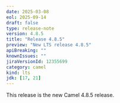 ```yaml
---
date: 2025-03-08
eol: 2025-09-14
draft: false
type: release-note
version: 4.8.5
title: "Release 4.8.5"
preview: "New LTS release 4.8.5"
apiBreaking: ""
knownIssues: ""
jiraVersionId: 12355699
category: camel
kind: lts
jdk: [17, 21]
---
```


This release is the new Camel 4.8.5 release.
